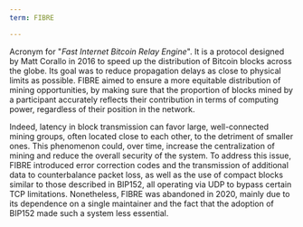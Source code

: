 ```yaml
---
term: FIBRE

---
```

Acronym for "*Fast Internet Bitcoin Relay Engine*". It is a protocol designed by Matt Corallo in 2016 to speed up the distribution of Bitcoin blocks across the globe. Its goal was to reduce propagation delays as close to physical limits as possible. FIBRE aimed to ensure a more equitable distribution of mining opportunities, by making sure that the proportion of blocks mined by a participant accurately reflects their contribution in terms of computing power, regardless of their position in the network.

Indeed, latency in block transmission can favor large, well-connected mining groups, often located close to each other, to the detriment of smaller ones. This phenomenon could, over time, increase the centralization of mining and reduce the overall security of the system. To address this issue, FIBRE introduced error correction codes and the transmission of additional data to counterbalance packet loss, as well as the use of compact blocks similar to those described in BIP152, all operating via UDP to bypass certain TCP limitations. Nonetheless, FIBRE was abandoned in 2020, mainly due to its dependence on a single maintainer and the fact that the adoption of BIP152 made such a system less essential.